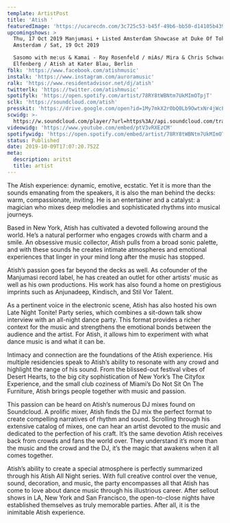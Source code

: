 ```yaml
---
template: ArtistPost
title: 'Atish '
featuredImage: 'https://ucarecdn.com/3c725c53-b45f-49b6-bb50-d14105b43956/'
upcomingshows: >
  Thu, 17 Oct 2019 Manjumasi + Listed Amsterdam Showcase at Duke Of Tokyo,
  Amsterdam / Sat, 19 Oct 2019 

  Sasomo with me:us & Kamai - Roy Rosenfeld / miAs/ Mira & Chris Schwarzwälder/
  Elfenberg / Atish at Kater Blau, Berlin
fblk: 'https://www.facebook.com/atishmusic'
instalk: 'https://www.instagram.com/auroramusic'
ralk: 'https://www.residentadvisor.net/dj/atish'
twitterlk: 'https://twitter.com/atishmusic'
spotifylk: 'https://open.spotify.com/artist/78RY8tWBNtm7UkMImOTpjT'
sclk: 'https://soundcloud.com/atish'
presskit: 'https://drive.google.com/open?id=1My7mkX2r0bQ0Lb9OwtxNr4jWcF592z7a'
scwidg: >-
  https://w.soundcloud.com/player/?url=https%3A//api.soundcloud.com/tracks/649656104&color=%23ff5500&auto_play=false&hide_related=false&show_comments=true&show_user=true&show_reposts=false&show_teaser=true&visual=true
videowidg: 'https://www.youtube.com/embed/ptV3vRXEzCM'
spotifywidg: 'https://open.spotify.com/embed/artist/78RY8tWBNtm7UkMImOTpjT'
status: Published
date: 2019-10-09T17:07:20.752Z
meta:
  description: aritst
  title: artist
---
```

The Atish experience: dynamic, emotive, ecstatic. Yet it is more than the sounds emanating from the speakers, it is also the man behind the decks: warm, compassionate, inviting. He is an entertainer and a catalyst: a magician who mixes deep melodies and sophisticated rhythms into musical journeys.



Based in New York, Atish has cultivated a devoted following around the world. He’s a natural performer who engages crowds with charm and a smile. An obsessive music collector, Atish pulls from a broad sonic palette, and with these sounds he creates intimate atmospheres and emotional experiences that linger in your mind long after the music has stopped.



Atish’s passion goes far beyond the decks as well. As cofounder of the Manjumasi record label, he has created an outlet for other artists’ music as well as his own productions. His work has also found a home on prestigious imprints such as Anjunadeep, Kindisch, and Stil Vor Talent.



As a pertinent voice in the electronic scene, Atish has also hosted his own Late Night Tonite! Party series, which combines a sit-down talk show interview with an all-night dance party. This format provides a richer context for the music and strengthens the emotional bonds between the audience and the artist. For Atish, it allows him to experiment with what dance music is and what it can be.



Intimacy and connection are the foundations of the Atish experience. His multiple residencies speak to Atish’s ability to resonate with any crowd and highlight the range of his sound. From the blissed-out festival vibes of Desert Hearts, to the big city sophistication of New York’s The Cityfox Experience, and the small club coziness of Miami’s Do Not Sit On The Furniture, Atish brings people together with music and passion.



This passion can be heard on Atish’s numerous DJ mixes found on Soundcloud. A prolific mixer, Atish finds the DJ mix the perfect format to create compelling narratives of rhythm and sound. Scrolling through his extensive catalog of mixes, one can hear an artist devoted to the music and dedicated to the perfection of his craft. It’s the same devotion Atish receives back from crowds and fans the world over. They understand it’s more than the music and the crowd and the DJ, it’s the magic that awakens when it all comes together.



Atish’s ability to create a special atmosphere is perfectly summarized through his Atish All Night series. With full creative control over the venue, sound, decoration, and music, the party encompasses all that Atish has come to love about dance music through his illustrious career. After sellout shows in LA, New York and San Francisco, the open-to-close nights have established themselves as truly memorable parties. After all, it is the inimitable Atish experience.
